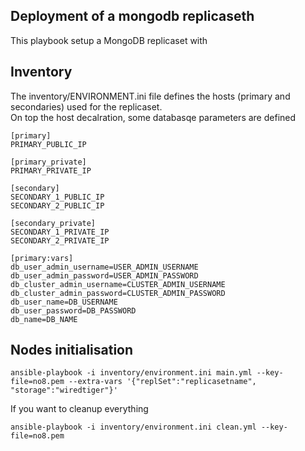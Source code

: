 Deployment of a mongodb replicaseth 
-----------------------------------------------------

This playbook setup a MongoDB replicaset with

Inventory
---------

The inventory/ENVIRONMENT.ini file defines the hosts (primary and secondaries) used for the replicaset.  
On top the host decalration, some databasqe parameters are defined

```
[primary]
PRIMARY_PUBLIC_IP

[primary_private]
PRIMARY_PRIVATE_IP

[secondary]
SECONDARY_1_PUBLIC_IP
SECONDARY_2_PUBLIC_IP

[secondary_private]
SECONDARY_1_PRIVATE_IP
SECONDARY_2_PRIVATE_IP

[primary:vars]
db_user_admin_username=USER_ADMIN_USERNAME
db_user_admin_password=USER_ADMIN_PASSWORD
db_cluster_admin_username=CLUSTER_ADMIN_USERNAME
db_cluster_admin_password=CLUSTER_ADMIN_PASSWORD
db_user_name=DB_USERNAME
db_user_password=DB_PASSWORD
db_name=DB_NAME
```

Nodes initialisation
--------------------

```ansible-playbook -i inventory/environment.ini main.yml --key-file=no8.pem --extra-vars '{"replSet":"replicasetname", "storage":"wiredtiger"}'```

If you want to cleanup everything

```ansible-playbook -i inventory/environment.ini clean.yml --key-file=no8.pem```
